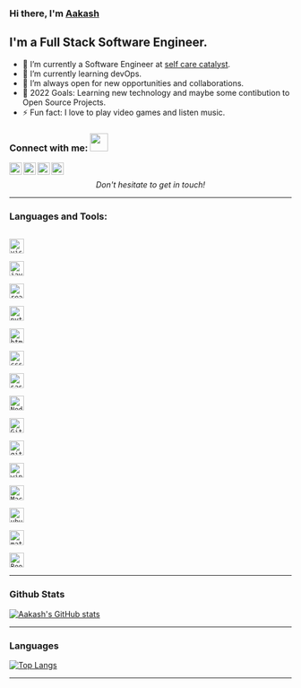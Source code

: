 ### Hi there, I'm [Aakash][website]

## I'm a Full Stack Software Engineer.

- 🔭 I’m currently a Software Engineer at [self care catalyst].
- 🌱 I’m currently learning devOps.
- 👯 I’m always open for new opportunities and collaborations.
- 🥅 2022 Goals: Learning new technology and maybe some contibution to Open Source Projects.
- ⚡ Fun fact: I love to play video games and listen music.

### Connect with me: <img src="https://media.giphy.com/media/LnQjpWaON8nhr21vNW/giphy.gif" height="32">

[<img align="left" alt="aakash" height="22px" src="https://img.icons8.com/nolan/64/github.png" />][website]
[<img align="left" alt="aakash | LinkedIn" height="22px" src="https://img.icons8.com/nolan/64/linkedin-circled.png" />][linkedin]
[<img align="left" alt="aakash | Gmail" height="22px" src="https://img.icons8.com/nolan/64/gmail-new.png" />][gmail]
[<img align="left" alt="aakash | Whatsapp" height="22px" src="https://img.icons8.com/nolan/64/whatsapp.png" />][whatsapp]
<br />

<p align=center>
<em>Don't hesitate to get in touch!</em>
</p>

---

### Languages and Tools:

[<code>
<img alt="visual studio code" width="26px" src="https://img.icons8.com/fluent/240/000000/visual-studio-code-2019.png" />
</code>](https://code.visualstudio.com/)
[<code>
<img alt="javascript" width="26px" src="https://img.icons8.com/color/240/000000/javascript.png" />
</code>](https://developer.mozilla.org/en-US/docs/Web/JavaScript)
[<code>
<img alt="react" width="26px" src="https://img.icons8.com/color/240/000000/react-native.png" />
</code>](https://reactjs.org/)
[<code>
<img alt="python" width="26px" src="https://img.icons8.com/color/240/000000/python.png">
</code>](https://www.python.org/)
[<code>
<img alt="html5" width="26px" src="https://img.icons8.com/color/240/000000/html-5.png">
</code>](https://developer.mozilla.org/en-US/docs/Web/HTML)
[<code>
<img alt="css3" width="26px" src="https://img.icons8.com/color/240/000000/css3.png">
</code>](https://developer.mozilla.org/en-US/docs/Web/CSS)
[<code>
<img alt="sass" width="26px" src="https://img.icons8.com/color/240/000000/sass.png">
</code>](https://sass-lang.com/)
[<code>
<img alt="Node.js" width="26px" src="https://img.icons8.com/color/240/000000/nodejs.png">
</code>](https://nodejs.org/en/)
[<code>
<img alt="Git" width="26px" src="https://img.icons8.com/color/240/000000/git.png">
</code>](https://git-scm.com/)
[<code>
<img alt="github" width="26px" src="https://img.icons8.com/nolan/64/github.png"/>
</code>](https://github.com/)
[<code>
<img alt="windows" width="26px" src="https://img.icons8.com/color/240/000000/windows-10.png">
</code>](https://www.microsoft.com/en-us/windows)
[<code>
<img alt="Mac Os" width="26px" src="https://img.icons8.com/external-flaticons-lineal-color-flat-icons/64/000000/external-mac-coworking-space-flaticons-lineal-color-flat-icons.png"/>
</code>](https://www.apple.com/in/macos)
[<code>
<img alt="ubuntu" width="26px" src="https://img.icons8.com/color/96/000000/ubuntu--v1.png">
</code>](https://ubuntu.com/)
[<code>
<img alt="material ui" width="26px" src="https://img.icons8.com/color/96/000000/material-ui.png">
</code>](https://material-ui.com/)
[<code>
<img alt="Bootstrap" width="26px" src="https://img.icons8.com/color/96/000000/bootstrap.png">
</code>](https://getbootstrap.com/)

---
### Github Stats
[![Aakash's GitHub stats](https://github-readme-stats.vercel.app/api?username=aakashbansal837&show_icons=true&theme=tokyonight)](https://github.com/aakashbansal837)

---

### Languages
[![Top Langs](https://github-readme-stats.vercel.app/api/top-langs/?username=aakashbansal837&layout=compact&theme=tokyonight)](https://github.com/aakashbansal837?tab=repositories)


---

[website]: https://aakashbansal837.github.io
[self care catalyst]: https://www.selfcarecatalysts.com/
[linkedin]: https://www.linkedin.com/in/aakash-bansal-4b6852153/
[gmail]: mailto:aakashbansal837@gmail.com
[whatsapp]: https://wa.me/7015903806
